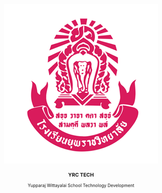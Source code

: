 <p align="center"><img src="yrc_logo.png" /></p>
<h3 align="center">YRC TECH</h3>
<p align="center">Yupparaj Wittayalai School Technology Development</p>
